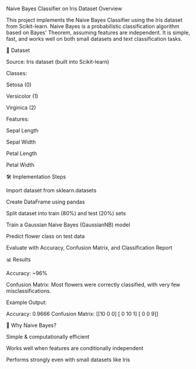 Naive Bayes Classifier on Iris Dataset
Overview

This project implements the Naive Bayes Classifier using the Iris dataset from Scikit-learn.
Naive Bayes is a probabilistic classification algorithm based on Bayes' Theorem, assuming features are independent.
It is simple, fast, and works well on both small datasets and text classification tasks.

📂 Dataset

Source: Iris dataset (built into Scikit-learn)

Classes:

Setosa (0)

Versicolor (1)

Virginica (2)

Features:

Sepal Length

Sepal Width

Petal Length

Petal Width

🛠️ Implementation Steps

Import dataset from sklearn.datasets

Create DataFrame using pandas

Split dataset into train (80%) and test (20%) sets

Train a Gaussian Naive Bayes (GaussianNB) model

Predict flower class on test data

Evaluate with Accuracy, Confusion Matrix, and Classification Report

📊 Results

Accuracy: ~96%

Confusion Matrix:
Most flowers were correctly classified, with very few misclassifications.

Example Output:

Accuracy: 0.9666
Confusion Matrix:
[[10  0  0]
 [ 0 10  1]
 [ 0  0  9]]

📌 Why Naive Bayes?

Simple & computationally efficient

Works well when features are conditionally independent

Performs strongly even with small datasets like Iris
